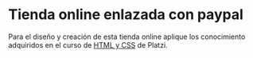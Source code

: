 # Tienda online enlazada con paypal

Para el diseño y creación de esta tienda online aplique los conocimiento adquiridos en el curso de [HTML y CSS](https://platzi.com/clases/html-css/http:// "HTML y CSS") de Platzi.
